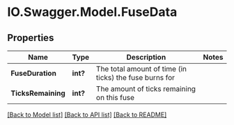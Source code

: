 # IO.Swagger.Model.FuseData
## Properties

Name | Type | Description | Notes
------------ | ------------- | ------------- | -------------
**FuseDuration** | **int?** | The total amount of time (in ticks) the fuse burns for | 
**TicksRemaining** | **int?** | The amount of ticks remaining on this fuse | 

[[Back to Model list]](../README.md#documentation-for-models) [[Back to API list]](../README.md#documentation-for-api-endpoints) [[Back to README]](../README.md)

